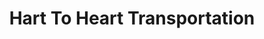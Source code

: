 ---
title: "Hart To Heart Transportation"
url: /forest-hill/hart-to-heart-transportation/
shop: Sanitätshaus
---